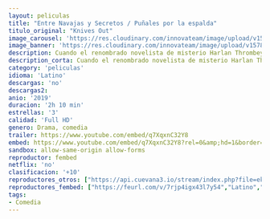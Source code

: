 ```yaml
---
layout: peliculas
title: "Entre Navajas y Secretos / Puñales por la espalda"
titulo_original: "Knives Out"
image_carousel: 'https://res.cloudinary.com/innovateam/image/upload/v1578453302/punales-min_whbwgf.jpg'
image_banner: 'https://res.cloudinary.com/innovateam/image/upload/v1578453308/banner-pubales-min_iaiyv0.jpg'
description: Cuando el renombrado novelista de misterio Harlan Thrombey (Christopher Plummer) es encontrado muerto en su mansión justo después de su 85 cumpleaños, el inquisitivo y cortés detective Benoit Blanc (Daniel Craig) es misteriosamente reclutado para investigar. Se moverá entre una red de pistas falsas y mentiras interesadas para tratar de descubrir la verdad tras la prematura muerte del escritor.
description_corta: Cuando el renombrado novelista de misterio Harlan Thrombey (Christopher Plummer) es encontrado muerto en su mansión justo después de su 85 cumpleaños, el inquisitivo y cortés detective Benoit Blanc (Daniel Craig) es
category: 'peliculas'
idioma: 'Latino'
descargas: 'no'
descargas2:
anio: '2019'
duracion: '2h 10 min'
estrellas: '3'
calidad: 'Full HD'
genero: Drama, comedia
trailer: https://www.youtube.com/embed/q7XqxnC32Y8
embed: https://www.youtube.com/embed/q7XqxnC32Y8?rel=0&amp;hd=1&border=0&wmode=opaque&enablejsapi=1&modestbranding=1&controls=1&showinfo=1
sandbox: allow-same-origin allow-forms
reproductor: fembed
netflix: 'no'
clasificacion: '+10'
reproductores_otros: ["https://api.cuevana3.io/stream/index.php?file=ek5lbm9xYWNrS0xYMTZLa2xNbkdvY3ZTb3BtZng4TGp6ZFpobGFMUGtOelcwcUZmbWRIVzRkakVuS0JnbEplcG1KUnNZSlRTMGViVTBxZGdsdEhPb3JQRmdaK1hyNWZpdlpxYVlLRFNsWmJheEorYmw5R2wyTmZIbUd4a2w1bXBsSnRrWTJhUw","Latino","https://mstream.website/k4ztuf396bt3","Latino","https://player.premiumstream.live/player.php?id=ODg1","Latino","https://gdriveplayer.co/embed2.php?link=92FD0Frmy%252B0fkMNPxEmWnAbVOnZFpbL4pvi9EzZltKEfBajrztlkSX3onYEZHaYOwk1oO0Ce7vCIVwVDbmaE0IQSq5EJB1FemnwKEC%252BLl0sVqgHOhToqB6Gph%252BTagTxlnBZgyoKoasYyp7y0rLk%252FTvmMSxkA%252BkcrSVeiRRzwSNom8OW8WHSWZ0TwDelAzBqUgoESdT%252FOJnC0aBEAsaVaQO","Latino","https://gdriveplayer.co/embed2.php?link=tuah6mCBEx2VdJcrEcUCWA5qwxvMV71YMBc5Ss3x8Hl2T8H0S%252FHID7lSC1Df97E%252BqMiFR7GbbJENz02BJ%252BOF%252FJnFZwD3mj7NkFI3PQuxQjAZqk%252F6UiskLEX8D%252FoHaIV%252F2rxJWG74S4P691VxoX6V%252ByZXSwAN6861wqPSGj6nzMHkkgvnQY7n%252F3JEXG%252BZSYakpqbx0w5VwlvmvxyAb992fl8o3A94mloPdYdXYIUi6cfL145QSnrfWwsv%252FgWHNQ%252FYI%253D","Latino"]
reproductores_fembed: ["https://feurl.com/v/7rjp4igx43l7y54","Latino","https://feurl.com/v/py7p1am0neme370","Latino"]
tags:
- Comedia
---
```













